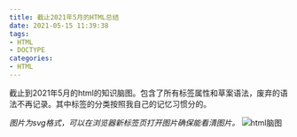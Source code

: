 ```yaml
---
title: 截止2021年5月的HTML总结
date: 2021-05-15 11:39:38
tags:
- HTML
- DOCTYPE
categories:
- HTML
---
```

截止到2021年5月的html的知识脑图。包含了所有标签属性和草案语法，废弃的语法不再记录。其中标签的分类按照我自己的记忆习惯分的。
<!-- more -->
*图片为svg格式，可以在浏览器新标签页打开图片确保能看清图片。*
![html脑图](/images/htmlzongjie.svg)
